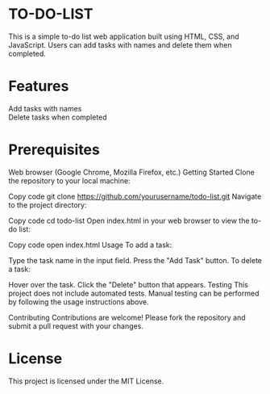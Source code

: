 # TO-DO-LIST
This is a simple to-do list web application built using HTML, CSS, and JavaScript. Users can add tasks with names and delete them when completed.

# Features
Add tasks with names    
Delete tasks when completed
# Prerequisites
Web browser (Google Chrome, Mozilla Firefox, etc.)
Getting Started
Clone the repository to your local machine:

Copy code
git clone https://github.com/yourusername/todo-list.git
Navigate to the project directory:

Copy code
cd todo-list
Open index.html in your web browser to view the to-do list:

Copy code
open index.html
Usage
To add a task:

Type the task name in the input field.
Press the "Add Task" button.
To delete a task:

Hover over the task.
Click the "Delete" button that appears.
Testing
This project does not include automated tests. Manual testing can be performed by following the usage instructions above.

Contributing
Contributions are welcome! Please fork the repository and submit a pull request with your changes.

# License
This project is licensed under the MIT License.

